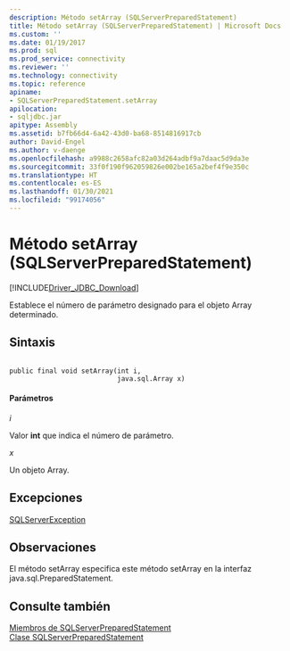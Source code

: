 ```yaml
---
description: Método setArray (SQLServerPreparedStatement)
title: Método setArray (SQLServerPreparedStatement) | Microsoft Docs
ms.custom: ''
ms.date: 01/19/2017
ms.prod: sql
ms.prod_service: connectivity
ms.reviewer: ''
ms.technology: connectivity
ms.topic: reference
apiname:
- SQLServerPreparedStatement.setArray
apilocation:
- sqljdbc.jar
apitype: Assembly
ms.assetid: b7fb66d4-6a42-43d0-ba68-8514816917cb
author: David-Engel
ms.author: v-daenge
ms.openlocfilehash: a9988c2658afc82a03d264adbf9a7daac5d9da3e
ms.sourcegitcommit: 33f0f190f962059826e002be165a2bef4f9e350c
ms.translationtype: HT
ms.contentlocale: es-ES
ms.lasthandoff: 01/30/2021
ms.locfileid: "99174056"
---
```

# <a name="setarray-method-sqlserverpreparedstatement"></a>Método setArray (SQLServerPreparedStatement)
[!INCLUDE[Driver_JDBC_Download](../../../includes/driver_jdbc_download.md)]

  Establece el número de parámetro designado para el objeto Array determinado.  
  
## <a name="syntax"></a>Sintaxis  
  
```  
  
public final void setArray(int i,  
                           java.sql.Array x)  
```  
  
#### <a name="parameters"></a>Parámetros  
 *i*  
  
 Valor **int** que indica el número de parámetro.  
  
 *x*  
  
 Un objeto Array.  
  
## <a name="exceptions"></a>Excepciones  
 [SQLServerException](../../../connect/jdbc/reference/sqlserverexception-class.md)  
  
## <a name="remarks"></a>Observaciones  
 El método setArray especifica este método setArray en la interfaz java.sql.PreparedStatement.  
  
## <a name="see-also"></a>Consulte también  
 [Miembros de SQLServerPreparedStatement](../../../connect/jdbc/reference/sqlserverpreparedstatement-members.md)   
 [Clase SQLServerPreparedStatement](../../../connect/jdbc/reference/sqlserverpreparedstatement-class.md)  
  
  
